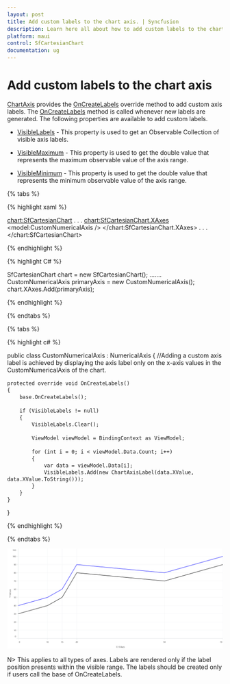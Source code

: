 ```yaml
---
layout: post
title: Add custom labels to the chart axis. | Syncfusion
description: Learn here all about how to add custom labels to the chart axis in Syncfusion .NET MAUI Chart (SfCartesianChart) control.
platform: maui
control: SfCartesianChart
documentation: ug
---
```


# Add custom labels to the chart axis

[ChartAxis](https://help.syncfusion.com/cr/maui/Syncfusion.Maui.Charts.ChartAxis.html) provides the [OnCreateLabels](https://help.syncfusion.com/cr/maui/Syncfusion.Maui.Charts.ChartAxis.html#Syncfusion_Maui_Charts_ChartAxis_OnLabelCreated_Syncfusion_Maui_Charts_ChartAxisLabel_) override method to add custom axis labels. The [OnCreateLabels](https://help.syncfusion.com/cr/maui/Syncfusion.Maui.Charts.ChartAxis.html#Syncfusion_Maui_Charts_ChartAxis_OnLabelCreated_Syncfusion_Maui_Charts_ChartAxisLabel_) method is called whenever new labels are generated. The following properties are available to add custom labels.

* [VisibleLabels](https://help.syncfusion.com/cr/maui/Syncfusion.Maui.Charts.ChartAxis.html#Syncfusion_Maui_Charts_ChartAxis_VisibleLabels) - This property is used to get an Observable Collection of visible axis labels.

* [VisibleMaximum](https://help.syncfusion.com/cr/maui/Syncfusion.Maui.Charts.ChartAxis.html#Syncfusion_Maui_Charts_ChartAxis_VisibleMaximum) - This property is used to get the double value that represents the maximum observable value of the axis range.

* [VisibleMinimum](https://help.syncfusion.com/cr/maui/Syncfusion.Maui.Charts.ChartAxis.html#Syncfusion_Maui_Charts_ChartAxis_VisibleMinimum) - This property is used to get the double value that represents the minimum observable value of the axis range.

{% tabs %}

{% highlight xaml %}

<chart:SfCartesianChart>
    . . .
    <chart:SfCartesianChart.XAxes>
        <model:CustomNumericalAxis />
    </chart:SfCartesianChart.XAxes>
    . . .
</chart:SfCartesianChart>

{% endhighlight %}

{% highlight C# %}

SfCartesianChart chart = new SfCartesianChart();
.......
CustomNumericalAxis primaryAxis = new CustomNumericalAxis();
chart.XAxes.Add(primaryAxis);
    
{% endhighlight %}

{% endtabs %}

{% tabs %}

{% highlight c# %}

public class CustomNumericalAxis : NumericalAxis
{
    //Adding a custom axis label is achieved by displaying the axis label only on the x-axis values in the CustomNumericalAxis of the chart.
    
    protected override void OnCreateLabels()
    {
        base.OnCreateLabels();

        if (VisibleLabels != null)
        {
            VisibleLabels.Clear();

            ViewModel viewModel = BindingContext as ViewModel;

            for (int i = 0; i < viewModel.Data.Count; i++)
            {
                var data = viewModel.Data[i];
                VisibleLabels.Add(new ChartAxisLabel(data.XValue, data.XValue.ToString()));
            }
        }
    }
}
    
{% endhighlight  %}

{% endtabs %}

![Add custom labels to chart axis](How-to_images/MAUI_Add_custom_labels.png)

N> This applies to all types of axes. Labels are rendered only if the label position presents within the visible range. The labels should be created only if users call the base of OnCreateLabels.